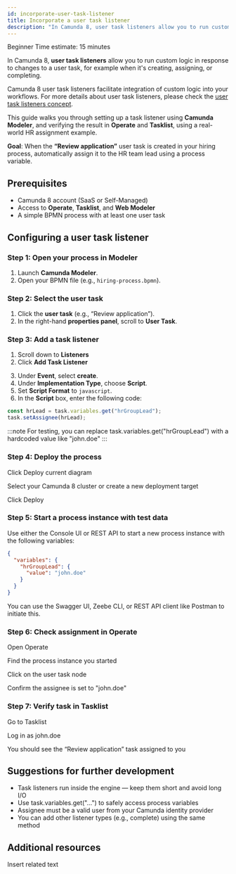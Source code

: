 ```yaml
---
id: incorporate-user-task-listener
title: Incorporate a user task listener
description: "In Camunda 8, user task listeners allow you to run custom logic when a user task is created, assigned, or completed."
---
```


<span class="badge badge--beginner">Beginner</span>
<span class="badge badge--medium">Time estimate: 15 minutes</span>

In Camunda 8, **user task listeners** allow you to run custom logic in response to changes to a user task, for example when it's creating, assigning, or completing.

Camunda 8 user task listeners facilitate integration of custom logic into your workflows. For more details about user task listeners, please check the [user task listeners concept](/components/concepts/user-task-listeners).

This guide walks you through setting up a task listener using **Camunda Modeler**, and verifying the result in **Operate** and **Tasklist**, using a real-world HR assignment example.

**Goal**: When the **“Review application”** user task is created in your hiring process, automatically assign it to the HR team lead using a process variable.

## Prerequisites

- Camunda 8 account (SaaS or Self-Managed)
- Access to **Operate**, **Tasklist**, and **Web Modeler**
- A simple BPMN process with at least one user task
<!--- Add a downloadable BPMN diagram here--->

## Configuring a user task listener

### Step 1: Open your process in Modeler

1. Launch **Camunda Modeler**.
2. Open your BPMN file (e.g., `hiring-process.bpmn`).

<!---![camunda modeler with user task selected](path-to-screenshot1.png)--->

### Step 2: Select the user task

1. Click the **user task** (e.g., “Review application”).
2. In the right-hand **properties panel**, scroll to **User Task**.

<!--- ![properties panel with user task details](path-to-screenshot2.png)--->

### Step 3: Add a task listener

1. Scroll down to **Listeners**
2. Click **Add Task Listener**

<!---![add task listener UI](path-to-screenshot3.png)--->

3. Under **Event**, select **create**.
4. Under **Implementation Type**, choose **Script**.
5. Set **Script Format** to `javascript`.
6. In the **Script** box, enter the following code:

```javascript
const hrLead = task.variables.get("hrGroupLead");
task.setAssignee(hrLead);
```

:::note
For testing, you can replace task.variables.get("hrGroupLead") with a hardcoded value like "john.doe"
:::

### Step 4: Deploy the process

Click Deploy current diagram

Select your Camunda 8 cluster or create a new deployment target

Click Deploy

### Step 5: Start a process instance with test data

Use either the Console UI or REST API to start a new process instance with the following variables:

```json
{
  "variables": {
    "hrGroupLead": {
      "value": "john.doe"
    }
  }
}
```

You can use the Swagger UI, Zeebe CLI, or REST API client like Postman to initiate this.

### Step 6: Check assignment in Operate

Open Operate

Find the process instance you started

Click on the user task node

Confirm the assignee is set to "john.doe"

### Step 7: Verify task in Tasklist

Go to Tasklist

Log in as john.doe

You should see the “Review application” task assigned to you

## Suggestions for further development

- Task listeners run inside the engine — keep them short and avoid long I/O
- Use task.variables.get("...") to safely access process variables
- Assignee must be a valid user from your Camunda identity provider
- You can add other listener types (e.g., complete) using the same method

## Additional resources

Insert related text
